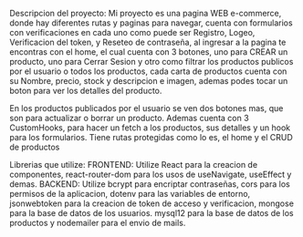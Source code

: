 Descripcion del proyecto: Mi proyecto es una pagina WEB e-commerce, donde hay diferentes rutas y paginas para navegar, cuenta con formularios con verificaciones en cada uno como puede ser Registro, Logeo, Verificacion del token, y Reseteo de contraseña, al ingresar a la pagina te encontras con el home, el cual cuenta con 3 botones, uno para CREAR un producto, uno para Cerrar Sesion y otro como filtrar los productos publicos por el usuario o todos los productos, cada carta de productos cuenta con su Nombre, precio, stock y descripcion e imagen, ademas podes tocar un boton para ver los detalles del producto.

En los productos publicados por el usuario se ven dos botones mas, que son para actualizar o borrar un producto.
Ademas cuenta con 3 CustomHooks, para hacer un fetch a los productos, sus detalles y un hook para los formularios.
Tiene rutas protegidas como lo es, el home y el CRUD de productos




Librerias que utilize: 
FRONTEND: Utilize React para la creacion de componentes, react-router-dom para los usos de useNavigate, useEffect y demas.
BACKEND: Utilize bcrypt para encriptar contraseñas, cors para los permisos de la aplicacion, dotenv para las variables de entorno, jsonwebtoken para la creacion de token de acceso y verificacion, mongose para la base de datos de los usuarios.
mysql12 para la base de datos de los productos y nodemailer para el envio de mails.


